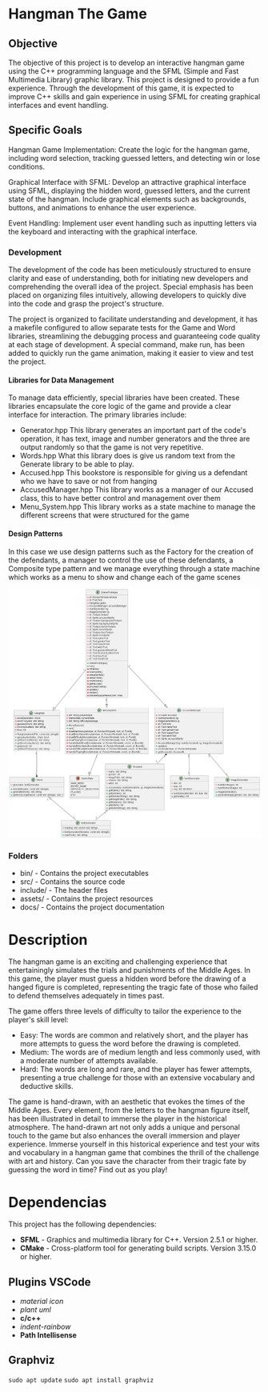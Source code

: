 # Hangman The Game

## Objective
The objective of this project is to develop an interactive hangman game using the C++ programming language and the SFML (Simple and Fast Multimedia Library) graphic library. This project is designed to provide a fun experience. Through the development of this game, it is expected to improve C++ skills and gain experience in using SFML for creating graphical interfaces and event handling.

## Specific Goals
Hangman Game Implementation:
Create the logic for the hangman game, including word selection, tracking guessed letters, and detecting win or lose conditions.

Graphical Interface with SFML:
Develop an attractive graphical interface using SFML, displaying the hidden word, guessed letters, and the current state of the hangman.
Include graphical elements such as backgrounds, buttons, and animations to enhance the user experience.

Event Handling:
Implement user event handling such as inputting letters via the keyboard and interacting with the graphical interface.


### Development
The development of the code has been meticulously structured to ensure clarity and ease of understanding, both for initiating new developers and comprehending the overall idea of the project. Special emphasis has been placed on organizing files intuitively, allowing developers to quickly dive into the code and grasp the project's structure.

The project is organized to facilitate understanding and development, it has a makefile configured to allow separate tests for the Game and Word libraries, streamlining the debugging process and guaranteeing code quality at each stage of development. A special command, make run, has been added to quickly run the game animation, making it easier to view and test the project.

#### Libraries for Data Management
To manage data efficiently, special libraries have been created. These libraries encapsulate the core logic of the game and provide a clear interface for interaction. The primary libraries include:
- Generator.hpp 
This library generates an important part of the code's operation, it has text, image and number generators and the three are output randomly so that the game is not very repetitive.
- Words.hpp
What this library does is give us random text from the Generate library to be able to play.
- Accused.hpp
This bookstore is responsible for giving us a defendant who we have to save or not from hanging
- AccusedManager.hpp
This library works as a manager of our Accused class, this to have better control and management over them
- Menu_System.hpp
This library works as a state machine to manage the different screens that were structured for the game

#### Design Patterns 
In this case we use design patterns such as the Factory for the creation of the defendants, a manager to control the use of these defendants, a Composite type pattern and we manage everything through a state machine which works as a menu to show and change each of the game scenes

![uml](./out/docs/uml/hanging.png)

### Folders
- bin/ - Contains the project executables
- src/ - Contains the source code
- include/ - The header files
- assets/ - Contains the project resources
- docs/ - Contains the project documentation


# Description
The hangman game is an exciting and challenging experience that entertainingly simulates the trials and punishments of the Middle Ages. In this game, the player must guess a hidden word before the drawing of a hanged figure is completed, representing the tragic fate of those who failed to defend themselves adequately in times past.

The game offers three levels of difficulty to tailor the experience to the player's skill level:
- Easy: The words are common and relatively short, and the player has more attempts to guess the word before the drawing is completed.
- Medium: The words are of medium length and less commonly used, with a moderate number of attempts available.
- Hard: The words are long and rare, and the player has fewer attempts, presenting a true challenge for those with an extensive vocabulary and deductive skills.

The game is hand-drawn, with an aesthetic that evokes the times of the Middle Ages. Every element, from the letters to the hangman figure itself, has been illustrated in detail to immerse the player in the historical atmosphere. The hand-drawn art not only adds a unique and personal touch to the game but also enhances the overall immersion and player experience.
Immerse yourself in this historical experience and test your wits and vocabulary in a hangman game that combines the thrill of the challenge with art and history. Can you save the character from their tragic fate by guessing the word in time? Find out as you play!

# Dependencias
This project has the following dependencies:

- **SFML** - Graphics and multimedia library for C++. Version 2.5.1 or higher.
- **CMake** - Cross-platform tool for generating build scripts. Version 3.15.0 or higher.

## Plugins VSCode
- *material icon*
- *plant uml*
- **c/c++**
- *indent-rainbow*
- **Path Intellisense**

## Graphviz
`sudo apt update`
`sudo apt install graphviz`